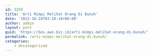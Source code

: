 ```yaml
---
id: 3259
title: 'Arti Mimpi Melihat Orang Di Bunuh'
date: '2022-10-24T03:18:18+00:00'
author: admin
layout: post
guid: 'https://bos.awn.biz.id/arti-mimpi-melihat-orang-di-bunuh/'
permalink: /arti-mimpi-melihat-orang-di-bunuh/
categories:
    - Uncategorized
---
```


